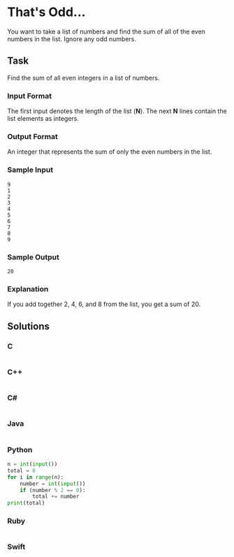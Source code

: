 # That's Odd...
You want to take a list of numbers and find the sum of all of the even numbers in the list. Ignore any odd numbers.
## Task
Find the sum of all even integers in a list of numbers.
### Input Format
The first input denotes the length of the list (**N**). The next **N** lines contain the list elements as integers.
### Output Format
An integer that represents the sum of only the even numbers in the list.
### Sample Input
```
9
1
2
3
4
5
6
7
8
9
```
### Sample Output
```
20
```
### Explanation
If you add together 2, 4, 6, and 8 from the list, you get a sum of 20.
## Solutions
### C
```c
```
### C++
```cpp
```
### C#
```cs
```
### Java
```java
```
### Python
```python
n = int(input())
total = 0
for i in range(n):
    number = int(input())
    if (number % 2 == 0):
        total += number
print(total)
```
### Ruby
```ruby
```
### Swift
```swift
```